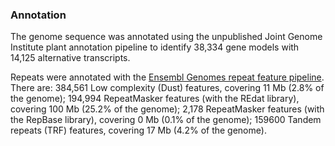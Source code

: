 ### Annotation

The genome sequence was annotated using the unpublished Joint Genome Institute plant annotation pipeline to identify 38,334 gene models with 14,125 alternative transcripts.

Repeats were annotated with the [Ensembl Genomes repeat feature pipeline](http://ensemblgenomes.org/info/data/repeat_features). There are: 384,561 Low complexity (Dust) features, covering 11 Mb (2.8% of the genome); 194,994 RepeatMasker features (with the REdat library), covering 100 Mb (25.2% of the genome); 2,178 RepeatMasker features (with the RepBase library), covering 0 Mb (0.1% of the genome); 159600 Tandem repeats (TRF) features, covering 17 Mb (4.2% of the genome).
